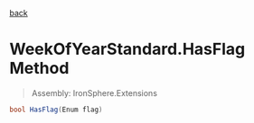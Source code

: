 ﻿

[back](/IronSphere.Extensions/types/WeekOfYearStandard)

# WeekOfYearStandard.HasFlag Method

> Assembly: IronSphere.Extensions

```csharp
bool HasFlag(Enum flag)
```



 